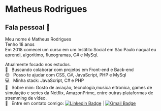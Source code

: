 # Matheus Rodrigues

## Fala pessoal 👋
Meu nome é Matheus Rodrigues
<br/>Tenho 18 anos 
<br/>Em 2018 comecei um curso em um Institito Social em São Paulo naqual eu aprendi, algoritimo, fluxogramas, C# e MySql.

 Atualmente focado nos estudos. 
 <br/> :purple_heart: &nbsp; Buscando colaborar com projetos em Front-end e Back-end
 <br/> :blush: &nbsp; Posso te ajudar com CSS, C#, JavaScript, PHP e MySql
 <br/> :computer: &nbsp; Minha stack: JavaScript, C# e PHP
 <br/> 💬  &nbsp; Sobre mim: Gosto de aviação, tecnologia,musica eltronica, games de simulação e series da Netflix, AmazonPrime, entre outras plataformas de stremming de vídeo.
 <br/> :email: &nbsp; Entre em contato comigo: [![Linkedin Badge](https://img.shields.io/badge/-MatheusRodrigues-blue?style=flat-square&logo=Linkedin&logoColor=white&link=https://www.linkedin.com/in/matheus-rodrigues-29759a165/)](https://www.linkedin.com/in/matheus-rodrigues-29759a165/) 
| 
[![Gmail Badge](https://img.shields.io/badge/-mathclash25@gmail.com-c14438?style=flat-square&logo=Gmail&logoColor=white&link=mailto:mathclash25@gmail.com)](mailto:mathclash25@gmail.com)
